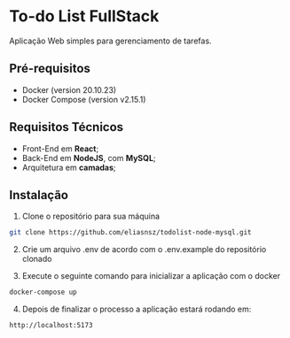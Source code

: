 # To-do List FullStack

Aplicação Web simples para gerenciamento de tarefas.

## Pré-requisitos
 - Docker (version 20.10.23)
 - Docker Compose (version v2.15.1)
 
 ## Requisitos Técnicos

- Front-End em **React**;
- Back-End em **NodeJS**, com **MySQL**;
- Arquitetura em **camadas**;
 
 ## Instalação
 
 1. Clone o repositório para sua máquina
 ```bash
git clone https://github.com/eliasnsz/todolist-node-mysql.git
```

2. Crie um arquivo .env de acordo com o .env.example do repositório clonado
 
 3. Execute o seguinte comando para inicializar a aplicação com o docker
 ```bash
docker-compose up
```

4. Depois de finalizar o processo a aplicação estará rodando em:
 ```bash
http://localhost:5173
```
